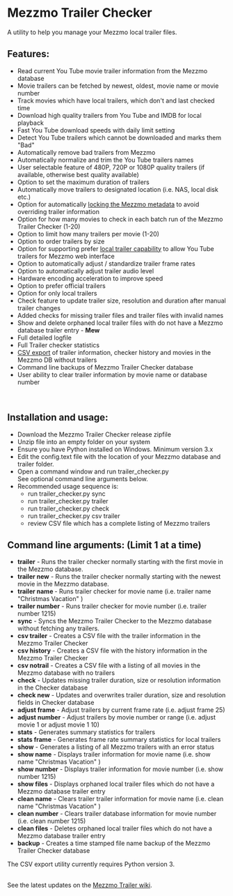 # Mezzmo Trailer Checker
A utility to help you manage your Mezzmo local trailer files.  


## Features:

- Read current You Tube movie trailer information from the Mezzmo database
- Movie trailers can be fetched by newest, oldest, movie name or movie number
- Track movies which have local trailers, which don't and last checked time
- Download high quality trailers from You Tube and IMDB for local playback
- Fast You Tube download speeds with daily limit setting
- Detect You Tube trailers which cannot be downloaded and marks them "Bad"
- Automatically remove bad trailers from Mezzmo 
- Automatically normalize and trim the You Tube trailers names
- User selectable feature of 480P, 720P or 1080P quality trailers (if available, otherwise best quality available)
- Option to set the maximum duration of trailers
- Automatically move trailers to designated location (i.e. NAS, local disk etc.)
- Option for automatically <a href="https://github.com/Conceiva/MezzmoKodiPlugin/wiki/Managing-Your-Library#metadata-locking">locking the Mezzmo metadata</a> to avoid overriding trailer information
- Option for how many movies to check in each batch run of the Mezzmo Trailer Checker (1-20)
- Option to limit how many trailers per movie (1-20)
- Option to order trailers by size
- Option for supporting prefer <a href="https://github.com/Conceiva/MezzmoKodiPlugin/wiki/Movie-Trailers#prefer-local-trailers">local trailer capability</a> to allow You Tube trailers for Mezzmo web interface
- Option to automatically adjust / standardize trailer frame rates
- Option to automatically adjust trailer audio level
- Hardware encoding acceleration to improve speed
- Option to prefer official trailers
- Option for only local trailers
- Check feature to update trailer size, resolution and duration after manual trailer changes
- Added checks for missing trailer files and trailer files with invalid names
- Show and delete orphaned local trailer files with do not have a Mezzmo database trailer entry - <b>Mew</b>
- Full detailed logfile
- Full Trailer checker statistics
- <a href="https://github.com/jbinkley60/MezzmoTrailerChecker/wiki/Mezzmo-Trailer-Checker-Data-Export">CSV export</a> of trailer information, checker history and movies in the Mezzmo DB without trailers
- Command line backups of Mezzmo Trailer Checker database
- User ability to clear trailer information by movie name or database number 
<br/>

## Installation and usage:

-  Download the Mezzmo Trailer Checker release zipfile
-  Unzip file into an empty folder on your system
-  Ensure you have Python installed on Windows.  Minimum version 3.x 
-  Edit the config.text file with the location of your Mezzmo
   database and trailer folder. 
-  Open a command window and run trailer_checker.py<br/>
   See optional command line arguments below.    
-  Recommended usage sequence is:
   - run trailer_checker.py sync
   - run trailer_checker.py trailer
   - run trailer_checker.py check
   - run trailer_checker.py csv trailer
   - review CSV file which has a complete listing of Mezzmo trailers 

   
## Command line arguments:  (Limit 1 at a time)

- <b>trailer</b>	-  Runs the trailer checker normally starting with the first movie in the Mezzmo database. <br>
- <b>trailer new</b>    -  Runs the trailer checker normally starting with the newest movie in the Mezzmo database. <br>
- <b>trailer name </b>  -  Runs trailer checker for movie name (i.e. trailer name "Christmas Vacation" ) <br>
- <b>trailer number</b> -  Runs trailer checker for movie number (i.e. trailer number 1215)  <br> 
- <b>sync</b>           -  Syncs the Mezzmo Trailer Checker to the Mezzmo database without fetching any trailers. <br> 
- <b>csv trailer</b>    -  Creates a CSV file with the trailer information in the Mezzmo Trailer Checker<br> 
- <b>csv history</b>    -  Creates a CSV file with the history information in the Mezzmo Trailer Checker<br>
- <b>csv notrail</b>    -  Creates a CSV file with a listing of all movies in the Mezzmo database with no trailers<br>
- <b>check</b>		-  Updates missing trailer duration, size or resolution information in the Checker database<br>
- <b>check new</b>	-  Updates and overwrites trailer duration, size and resolution fields in Checker database<br>
- <b>adjust frame</b>	-  Adjust trailers by current frame rate (i.e. adjust frame 25)<br>
- <b>adjust number</b>	-  Adjust trailers by movie number or range (i.e. adjust movie 1 or adjust movie 1 10)
- <b>stats</b>		-  Generates summary statistics for trailers<br>
- <b>stats frame</b>	-  Generates frame rate summary statistics for local trailers<br>
- <b>show</b>           -  Generates a listing of all Mezzmo trailers with an error status <br>                          
- <b>show name</b>      -  Displays trailer information for movie name (i.e. show name "Christmas Vacation" ) <br>
- <b>show number</b>    -  Displays trailer information for movie number (i.e. show number 1215) <br>
- <b>show files</b>     -  Displays orphaned local trailer files which do not have a Mezzmo database trailer entry <br>
- <b>clean name</b>     -  Clears trailer trailer information for movie name (i.e. clean name "Christmas Vacation" ) <br>
- <b>clean number</b>   -  Clears trailer database information for movie number (i.e. clean number 1215)  <br>
- <b>clean files</b>    -  Deletes orphaned local trailer files which do not have a Mezzmo database trailer entry <br> 
- <b>backup</b>         -  Creates a time stamped file name backup of the Mezzmo Trailer Checker database <br> 
          
         
 The CSV export utility currently requires Python version 3.<br/><br/>

See the latest updates on the <a href="https://github.com/jbinkley60/MezzmoTrailerChecker/wiki">Mezzmo Trailer wiki</a>.


